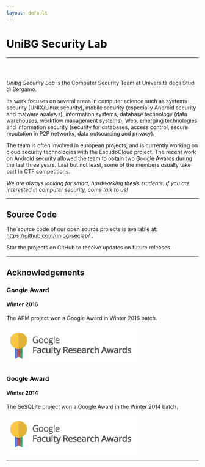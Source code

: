 ```yaml
---
layout: default
---
```


# UniBG Security Lab
--------------

<div class="row">
  <div class="col-xs-8 col-xs-offset-2 col-sm-offset-0 col-sm-4 col-xl-3">
    <div class="vivus" style="padding: 0 2em 2em 2em" id="logo"></div>
  </div>
  <div class="col-xs-12 col-sm-8 col-xl-9 pull-right">
    <p><i>Unibg Security Lab</i> is the Computer Security Team at Università degli Studi di Bergamo.</p>
    <p>Its work focuses on several areas in computer science such as systems security (UNIX/Linux security), mobile security (especially Android security and malware analysis), information systems, database technology (data warehouses, workflow management systems), Web, emerging technologies and information security (security for databases, access control, secure reputation in P2P networks, data outsourcing and privacy).</p>
    <p>The team is often involved in european projects, and is currently working on cloud security technologies with the EscudoCloud project. The recent work on Android security allowed the team to obtain two Google Awards during the last three years. Last but not least, some of the members usually take part in CTF competitions.</p>
    <p><i>We are always looking for smart, hardworking thesis students. If you are interested in computer security, come talk to us!</i></p>
  </div>
</div>

<script src="https://cdn.jsdelivr.net/vivus/latest/vivus.min.js"></script>
<script>
$( document ).ready( function () {
  setTimeout( function () {
    var logo = new Vivus('logo', {
        type: 'async',
        duration: 80,
        file: '/assets/images/logo.svg'
      }, function (obj) {
        obj.el.classList.add('finished');
    });
  }, 250);
});
</script>

---

## Source Code

The source code of our open source projects is available at: <https://github.com/unibg-seclab/> .

Star the projects on GitHub to receive updates on future releases.

---

## Acknowledgements

<div class="row">
  <div class="col-xs-12 col-sm-8">
    <h3>Google Award</h3>
    <h4>Winter 2016</h4>
    <p>The APM project won a Google Award in Winter 2016 batch.</p>
  </div>
  <div class="col-xs-12 col-sm-4">
    <img class="img-responsive center-block" src="/assets/images/faculty_award.png" />
  </div>
</div>

<div class="row">
  <div class="col-xs-12 col-sm-8">
    <h3>Google Award</h3>
    <h4>Winter 2014</h4>
    <p>The SeSQLite project won a Google Award in the Winter 2014 batch.</p>
  </div>
  <div class="col-xs-12 col-sm-4">
    <img class="img-responsive center-block" src="/assets/images/faculty_award.png" />
  </div>
</div>

---
